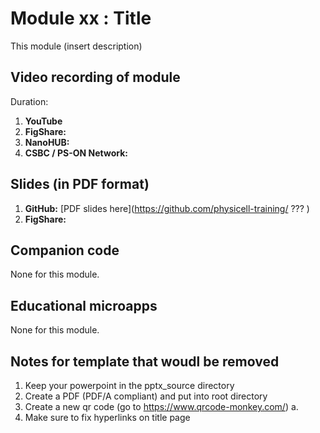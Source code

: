 # Module xx : Title 
This module (insert description)

## Video recording of module 
Duration: 
1. **YouTube**
1. **FigShare:**
1. **NanoHUB:**
1. **CSBC / PS-ON Network:** 

## Slides (in PDF format)

1. **GitHub:** [PDF slides here](https://github.com/physicell-training/ ??? )
1. **FigShare:** 

## Companion code
None for this module. 

## Educational microapps 
None for this module. 


## Notes for template that woudl be removed
1. Keep your powerpoint in the pptx_source directory 
2. Create a PDF (PDF/A compliant) and put into root directory 
3. Create a new qr code (go to https://www.qrcode-monkey.com/) 
   a. 
3. Make sure to fix hyperlinks on title page 


